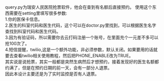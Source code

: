 query.py为瑞安人民医院抢票软件，他会在查到有名额后直接预约。
使用这个东西需要在setting里填写很多参数:\
1.你的医保卡信息。\
2.医生的科室代码和医生代码，这个可以在doctor.py里找到，可以根据医生名字查找到科室代码和医生代码。\
3.因为有验证码，所以需要你去云打码注册一个账号，在里面充个一元差不多可以抢100次了。\
4.短信提醒，twilio,这是一个额外功能，非必须参数，默认关闭。如果要用的话就要去查看twilio相关使用教程，然后把PHONE_ENABLE改为TRUE。\
其实说是说抢票，其实一般都是突然生病然后才想预约，接着发现好的医生名额都约满了，但是在预约日期的前一天，会有一部分人退票。\
因此本设计主要还是为了实时监控是否有人退票。
